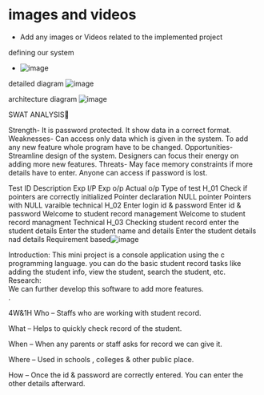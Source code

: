 # images and videos

* Add any images or Videos related to the implemented project  

defining our system
* ![image](https://user-images.githubusercontent.com/31066215/115001474-4b0dbb80-9ec1-11eb-8c18-610679b619ee.png)




detailed diagram
![image](https://user-images.githubusercontent.com/31066215/115001603-6d9fd480-9ec1-11eb-85a8-27c04a006583.png)


architecture diagram
![image](https://user-images.githubusercontent.com/31066215/115001642-755f7900-9ec1-11eb-83aa-caeaeaf3a4fc.png)





SWAT ANALYSIS



Strength- It is password protected. It show data in a correct format.
Weaknesses- Can access only data which is given in the system. To add any new feature whole program have to be changed.
Opportunities-Streamline design of the system. Designers can focus their energy on adding more new features.
Threats-  May face memory constraints if more details have to enter. Anyone can access if password is lost.


Test ID	Description	Exp I/P	Exp o/p	Actual o/p	Type of test
H_01	Check if pointers are correctly initialized	Pointer declaration	NULL pointer	Pointers with NULL varaible	technical
H_02	Enter login id & password	Enter id & password	Welcome to student record management	Welcome to student record managment	Technical
H_03	Checking student record	enter the student details 	Enter the student name and details	Enter the student details nad details	Requirement based![image](https://user-images.githubusercontent.com/31066215/115001734-8dcf9380-9ec1-11eb-8a3c-0808c01ed733.png)





Introduction:
This mini project is a console application using the c programming language. you can do the basic student record tasks like adding the student info, view the student, search the student, etc.
Research:	
We can further develop this software to add more features.		
.




4W&1H
Who – Staffs who are working with student record.


What – Helps to quickly check record of the student.


When – When any parents or staff asks for record we can give it.


Where – Used in schools , colleges & other public place.


How – Once the id & password are correctly entered. You can enter the other details afterward.

